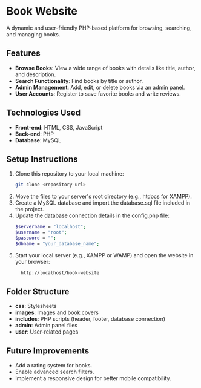 # Book Website

A dynamic and user-friendly PHP-based platform for browsing, searching, and managing books.

## Features
- **Browse Books**: View a wide range of books with details like title, author, and description.
- **Search Functionality**: Find books by title or author.
- **Admin Management**: Add, edit, or delete books via an admin panel.
- **User Accounts**: Register to save favorite books and write reviews.

## Technologies Used
- **Front-end**: HTML, CSS, JavaScript
- **Back-end**: PHP
- **Database**: MySQL

## Setup Instructions
1. Clone this repository to your local machine:
   ```bash
   git clone <repository-url>
2. Move the files to your server's root directory (e.g., htdocs for XAMPP).
3. Create a MySQL database and import the database.sql file included in the project.
4. Update the database connection details in the config.php file:
    ```bash
    $servername = "localhost";
    $username = "root";
    $password = "";
    $dbname = "your_database_name";
5. Start your local server (e.g., XAMPP or WAMP) and open the website in your browser:
    ```bash
      http://localhost/book-website


## Folder Structure
- **css**: Stylesheets
- **images**: Images and book covers
- **includes**: PHP scripts (header, footer, database connection)
- **admin**: Admin panel files
- **user**: User-related pages

## Future Improvements
- Add a rating system for books.
- Enable advanced search filters.
- Implement a responsive design for better mobile compatibility.



